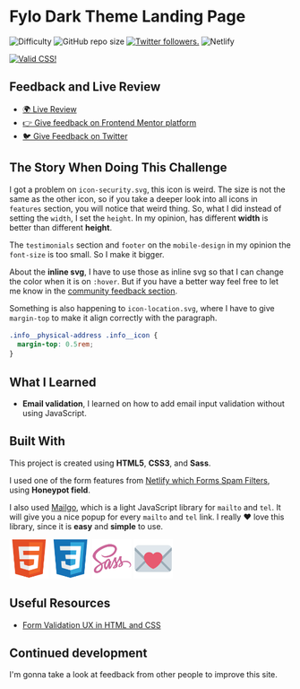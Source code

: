 # Fylo Dark Theme Landing Page

<p align="left">
  <img src="https://img.shields.io/badge/Difficulty-Junior-brightgreen?style=for-the-badge" alt="Difficulty">
  <img alt="GitHub repo size" src="https://img.shields.io/github/repo-size/vanzasetia/fylo-dark-theme-landing-page?style=for-the-badge">
  <a href="https://twitter.com/vanzasetia" target="_blank"><img src="https://img.shields.io/twitter/follow/vanzasetia?logo=twitter&style=for-the-badge" alt="Twitter followers." /></a>
  <img alt="Netlify" src="https://img.shields.io/netlify/66d088be-8d5b-415d-9b2e-58d778b0c09f?style=for-the-badge">
</p>
<p>
  <a href="http://jigsaw.w3.org/css-validator/check/referer">
    <img style="border:0;width:88px;height:31px"
        src="http://jigsaw.w3.org/css-validator/images/vcss-blue"
        alt="Valid CSS!" />
    </a>
</p>

## Feedback and Live Review
* [🌍 Live Review]()
* [👉 Give feedback on Frontend Mentor platform]()
* [🐦 Give Feedback on Twitter]()

## The Story When Doing This Challenge

I got a problem on `icon-security.svg`, this icon is weird. The size is not the same as the other icon, so if you take a deeper look into all icons in `features` section, you will notice that weird thing. So, what I did instead of setting the `width`, I set the `height`. In my opinion, has different **width** is better than different **height**.

The `testimonials` section and `footer` on the `mobile-design` in my opinion the `font-size` is too small. So I make it bigger.

About the **inline svg**, I have to use those as inline svg so that I can change the color when it is on `:hover`. But if you have a better way feel free to let me know in the [community feedback section]().

Something is also happening to `icon-location.svg`, where I have to give `margin-top` to make it align correctly with the paragraph.

```css
.info__physical-address .info__icon {
  margin-top: 0.5rem;
}
```


## What I Learned
* **Email validation**, I learned on how to add email input validation without using JavaScript.


## Built With
This project is created using **HTML5**, **CSS3**, and **Sass**. 

I used one of the form features from [Netlify which Forms Spam Filters](https://docs.netlify.com/forms/spam-filters/), using **Honeypot field**.

I also used [Mailgo](https://mailgo.dev/), which is a light JavaScript library for `mailto` and `tel`. It will give you a nice popup for every `mailto` and `tel` link. I really ❤️ love this library, since it is **easy** and **simple** to use.

<img src="https://raw.githubusercontent.com/devicons/devicon/master/icons/html5/html5-original.svg" alt="" width="auto" height="70px">
<img src="https://raw.githubusercontent.com/devicons/devicon/master/icons/css3/css3-original.svg" alt="" width="auto" height="70px">
<img src="https://raw.githubusercontent.com/devicons/devicon/master/icons/sass/sass-original.svg" alt="" width="auto" height="70px">
<img src="./images/mailgo.png" alt="" width="auto" height="70px">

## Useful Resources
* [Form Validation UX in HTML and CSS](https://css-tricks.com/form-validation-ux-html-css/)

## Continued development

I'm gonna take a look at feedback from other people to improve this site.

